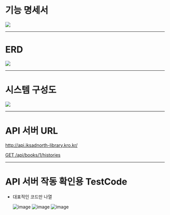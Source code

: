 # 기능 명세서

![](https://github.com/iksadNorth/rmsoft-bookmanage/blob/main/outputs/%EA%B8%B0%EB%8A%A5%20%EB%AA%85%EC%84%B8%EC%84%9C/%EA%B8%B0%EB%8A%A5_%EB%AA%85%EC%84%B8%EC%84%9C.PNG?raw=true)

---

# ERD

![](https://github.com/iksadNorth/rmsoft-bookmanage/blob/main/outputs/ERD/ERD.png?raw=true)

---

# 시스템 구성도

![](https://github.com/iksadNorth/rmsoft-bookmanage/blob/main/outputs/%EC%8B%9C%EC%8A%A4%ED%85%9C%20%EA%B5%AC%EC%84%B1%EB%8F%84/%EC%8B%9C%EC%8A%A4%ED%85%9C_%EA%B5%AC%EC%84%B1%EB%8F%84.PNG?raw=true)

---

# API 서버 URL
http://api.iksadnorth-library.kro.kr/

[GET /api/books/1/histories](http://api.iksadnorth-library.kro.kr/api/books/1/histories)

---

# API 서버 작동 확인용 TestCode
- 대표적인 코드만 나열

  ![image](https://github.com/iksadNorth/rmsoft-bookmanage/assets/66674140/7b3fc4c9-1915-449e-982f-b408c404bbd7)
![image](https://github.com/iksadNorth/rmsoft-bookmanage/assets/66674140/6295cd7e-38b0-42ae-88db-98b5875e0e7a)
![image](https://github.com/iksadNorth/rmsoft-bookmanage/assets/66674140/da49a16c-332f-4980-af7b-51e3dfd27c52)
